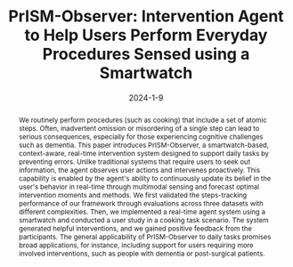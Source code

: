 ---
abstract: "We routinely perform procedures (such as cooking) that include a set of atomic steps. Often, inadvertent omission or misordering of a single step can lead to serious consequences, especially for those experiencing cognitive challenges such as dementia. This paper introduces PrISM-Observer, a smartwatch-based, context-aware, real-time intervention system designed to support daily tasks by preventing errors. Unlike traditional systems that require users to seek out information, the agent observes user actions and intervenes proactively. This capability is enabled by the agent's ability to continuously update its belief in the user's behavior in real-time through multimodal sensing and forecast optimal intervention moments and methods. We first validated the steps-tracking performance of our framework through evaluations across three datasets with different complexities. Then, we implemented a real-time agent system using a smartwatch and conducted a user study in a cooking task scenario. The system generated helpful interventions, and we gained positive feedback from the participants. The general applicability of PrISM-Observer to daily tasks promises broad applications, for instance, including support for users requiring more involved interventions, such as people with dementia or post-surgical patients."
authors:
- arakawa
- Hiromu Yakura
- goel
bibtex: '@inproceedings{Arakawa2024,

  title={PrISM-Observer: Intervention Agent to Help Users Perform Everyday Procedures Sensed using a Smartwatch},

  author={Riku Arakawa, Hiromu Yakura, Mayank
  Goel},

  booktitle={Proceedings of User Interface Software and Technology (UIST)},

  year={2024}

  }'
blurb: Intervention Agent to Help Users Perform Everyday Procedures Sensed using a Smartwatch
citation: 'Riku Arakawa, Hiromu Yakura, Mayank Goel.
  2024. PrISM-Observer: Intervention Agent to Help Users Perform Everyday Procedures Sensed using a Smartwatch. Proceedings of User Interface Software and Technology (UIST).'
conference: Proceedings of User Interface Software and Technology (UIST)
date: '2024-1-9'
image: /images/pubs/PrismObserver.png
name: PrISM-Observer
onhomepage: true
pdf: /pdfs/prism_observer.pdf
thumbnail: /images/pubs/PrismObserver.png
title: 'PrISM-Observer: Intervention Agent to Help Users Perform Everyday Procedures Sensed using a Smartwatch'
year: '2024'
category: activity,interaction
---